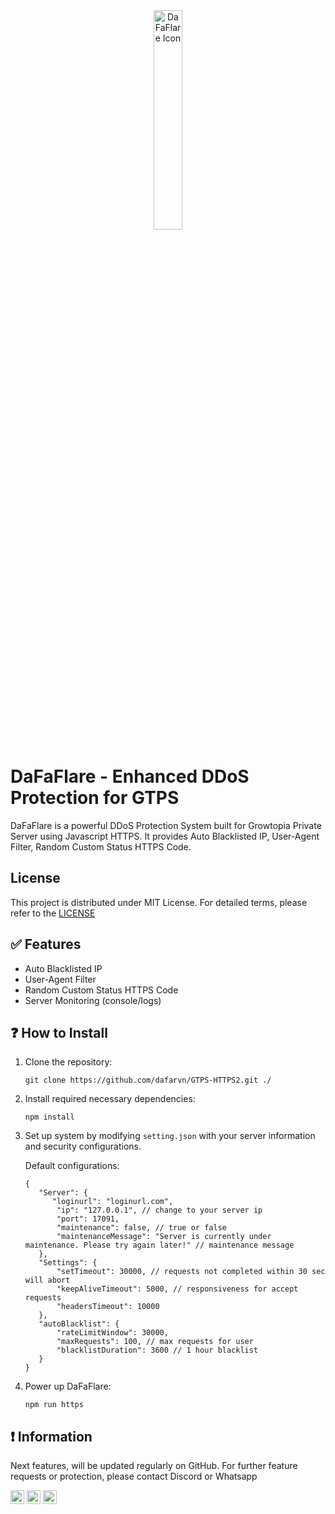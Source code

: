 <div id="top"</div>
<div align="center" ><img width="30%" alt="DaFaFlare Icon" src="https://i.ibb.co.com/VJTL6Zz/favicon.png"></div>

# DaFaFlare - Enhanced DDoS Protection for GTPS

DaFaFlare is a powerful DDoS Protection System built for Growtopia Private Server using Javascript HTTPS.
It provides Auto Blacklisted IP, User-Agent Filter, Random Custom Status HTTPS Code.

## License
This project is distributed under MIT License. For detailed terms, please refer to the [LICENSE](LICENSE)

## ✅ Features
- Auto Blacklisted IP
- User-Agent Filter
- Random Custom Status HTTPS Code
- Server Monitoring (console/logs)

## ❓ How to Install
1. Clone the repository:
   
   ```
   git clone https://github.com/dafarvn/GTPS-HTTPS2.git ./
   ```
2. Install required necessary dependencies:

   ```
   npm install
   ```

3. Set up system by modifying `setting.json` with your server information and security configurations.
   
   Default configurations:
   ```
   {
      "Server": {
         "loginurl": "loginurl.com",
          "ip": "127.0.0.1", // change to your server ip
          "port": 17091,
          "maintenance": false, // true or false
          "maintenanceMessage": "Server is currently under maintenance. Please try again later!" // maintenance message
      },
      "Settings": {
          "setTimeout": 30000, // requests not completed within 30 sec will abort
          "keepAliveTimeout": 5000, // responsiveness for accept requests
          "headersTimeout": 10000
      },
      "autoBlacklist": {
          "rateLimitWindow": 30000,
          "maxRequests": 100, // max requests for user 
          "blacklistDuration": 3600 // 1 hour blacklist
      }
   }
   ```

4. Power up DaFaFlare:

   ```
   npm run https
   ```

## ❗ Information
Next features, will be updated regularly on GitHub. For further feature requests or protection, please contact Discord or Whatsapp

<a href="https://github.com/dafarvn"><img alt="Link to my GitHub" src="https://img.shields.io/github/followers/dafarvn?style=for-the-badge&color=181717&logo=github&logoColor=181717&label=@dafarvn" height="22px"></a>
<a href="https://discord.com/channels/@me/1136638093101891665"><img alt="link to my Discord" src="https://img.shields.io/static/v1?label&message=dfarvn&color=000000&style=for-the-badge&logo=discord" height="22px"/></a>
<a href="https://wa.me/+6285175265241"><img alt="Link to my Whatsapp" src="https://img.shields.io/static/v1?label&message=dfarvn&color=000000&style=for-the-badge&logo=whatsapp" height="22px"/></a>
